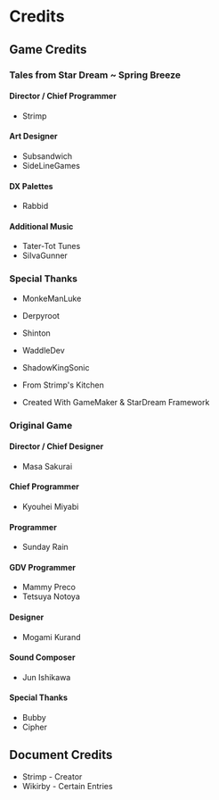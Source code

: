 # Credits
## Game Credits
### Tales from Star Dream ~ Spring Breeze
#### Director / Chief Programmer
* Strimp
#### Art Designer
* Subsandwich
* SideLineGames
#### DX Palettes
* Rabbid
#### Additional Music
* Tater-Tot Tunes
* SiIvaGunner
### Special Thanks
* MonkeManLuke
* Derpyroot
* Shinton
* WaddleDev
* ShadowKingSonic

* From Strimp's Kitchen
* Created With GameMaker & StarDream Framework
### Original Game
#### Director / Chief Designer
* Masa Sakurai
#### Chief Programmer
* Kyouhei Miyabi
#### Programmer
* Sunday Rain
#### GDV Programmer
* Mammy Preco
* Tetsuya Notoya
#### Designer
* Mogami Kurand
#### Sound Composer
* Jun Ishikawa
#### Special Thanks
* Bubby
* Cipher
## Document Credits
* Strimp - Creator
* Wikirby - Certain Entries